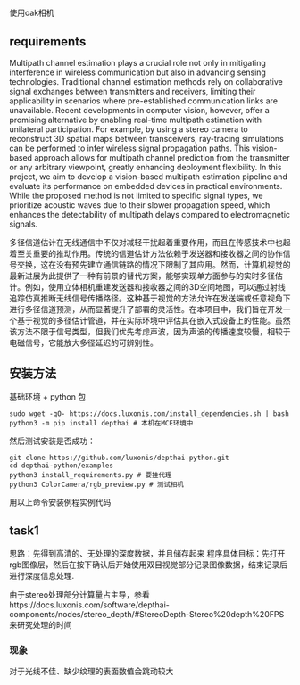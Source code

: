 #
使用oak相机

## requirements
Multipath channel estimation plays a crucial role not only in mitigating interference in wireless communication but also in advancing sensing technologies. Traditional channel estimation methods rely on collaborative signal exchanges between transmitters and receivers, limiting their applicability in scenarios where pre-established communication links are unavailable. Recent developments in computer vision, however, offer a promising alternative by enabling real-time multipath estimation with unilateral participation. For example, by using a stereo camera to reconstruct 3D spatial maps between transceivers, ray-tracing simulations can be performed to infer wireless signal propagation paths. This vision-based approach allows for multipath channel prediction from the transmitter or any arbitrary viewpoint, greatly enhancing deployment flexibility. In this project, we aim to develop a vision-based multipath estimation pipeline and evaluate its performance on embedded devices in practical environments. While the proposed method is not limited to specific signal types, we prioritize acoustic waves due to their slower propagation speed, which enhances the detectability of multipath delays compared to electromagnetic signals.

多径信道估计在无线通信中不仅对减轻干扰起着重要作用，而且在传感技术中也起着至关重要的推动作用。传统的信道估计方法依赖于发送器和接收器之间的协作信号交换，这在没有预先建立通信链路的情况下限制了其应用。然而，计算机视觉的最新进展为此提供了一种有前景的替代方案，能够实现单方面参与的实时多径估计。例如，使用立体相机重建发送器和接收器之间的3D空间地图，可以通过射线追踪仿真推断无线信号传播路径。这种基于视觉的方法允许在发送端或任意视角下进行多径信道预测，从而显著提升了部署的灵活性。在本项目中，我们旨在开发一个基于视觉的多径估计管道，并在实际环境中评估其在嵌入式设备上的性能。虽然该方法不限于信号类型，但我们优先考虑声波，因为声波的传播速度较慢，相较于电磁信号，它能放大多径延迟的可辨别性。
## 安装方法
基础环境 + python 包
```shell 
sudo wget -qO- https://docs.luxonis.com/install_dependencies.sh | bash
python3 -m pip install depthai # 本机在MCE环境中
```
然后测试安装是否成功：
```shell
git clone https://github.com/luxonis/depthai-python.git
cd depthai-python/examples
python3 install_requirements.py # 要挂代理
python3 ColorCamera/rgb_preview.py # 测试相机
```
用以上命令安装例程实例代码
## task1
思路：先得到高清的、无处理的深度数据，并且储存起来
程序具体目标：先打开rgb图像层，然后在按下确认后开始使用双目视觉部分记录图像数据，结束记录后进行深度信息处理.

由于stereo处理部分计算量占主导，参看https://docs.luxonis.com/software/depthai-components/nodes/stereo_depth/#StereoDepth-Stereo%20depth%20FPS来研究处理的时间

### 现象
对于光线不佳、缺少纹理的表面数值会跳动较大

